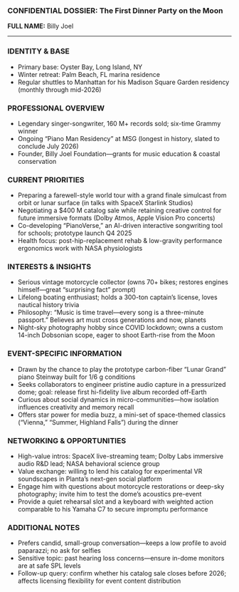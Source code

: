 ### CONFIDENTIAL DOSSIER: The First Dinner Party on the Moon

**FULL NAME:** Billy Joel

---
### IDENTITY & BASE
- Primary base: Oyster Bay, Long Island, NY  
- Winter retreat: Palm Beach, FL marina residence  
- Regular shuttles to Manhattan for his Madison Square Garden residency (monthly through mid-2026)  

### PROFESSIONAL OVERVIEW
- Legendary singer-songwriter, 160 M+ records sold; six-time Grammy winner  
- Ongoing “Piano Man Residency” at MSG (longest in history, slated to conclude July 2026)  
- Founder, Billy Joel Foundation—grants for music education & coastal conservation  

### CURRENT PRIORITIES
- Preparing a farewell-style world tour with a grand finale simulcast from orbit or lunar surface (in talks with SpaceX Starlink Studios)  
- Negotiating a $400 M catalog sale while retaining creative control for future immersive formats (Dolby Atmos, Apple Vision Pro concerts)  
- Co-developing “PianoVerse,” an AI-driven interactive songwriting tool for schools; prototype launch Q4 2025  
- Health focus: post-hip-replacement rehab & low-gravity performance ergonomics work with NASA physiologists  

### INTERESTS & INSIGHTS
- Serious vintage motorcycle collector (owns 70+ bikes; restores engines himself—great “surprising fact” prompt)  
- Lifelong boating enthusiast; holds a 300-ton captain’s license, loves nautical history trivia  
- Philosophy: “Music is time travel—every song is a three-minute passport.” Believes art must cross generations and now, planets  
- Night-sky photography hobby since COVID lockdown; owns a custom 14-inch Dobsonian scope, eager to shoot Earth-rise from the Moon  

### EVENT-SPECIFIC INFORMATION
- Drawn by the chance to play the prototype carbon-fiber “Lunar Grand” piano Steinway built for 1/6 g conditions  
- Seeks collaborators to engineer pristine audio capture in a pressurized dome; goal: release first hi-fidelity live album recorded off-Earth  
- Curious about social dynamics in micro-communities—how isolation influences creativity and memory recall  
- Offers star power for media buzz, a mini-set of space-themed classics (“Vienna,” “Summer, Highland Falls”) during the dinner  

### NETWORKING & OPPORTUNITIES
- High-value intros: SpaceX live-streaming team; Dolby Labs immersive audio R&D lead; NASA behavioral science group  
- Value exchange: willing to lend his catalog for experimental VR soundscapes in Planta’s next-gen social platform  
- Engage him with questions about motorcycle restorations or deep-sky photography; invite him to test the dome’s acoustics pre-event  
- Provide a quiet rehearsal slot and a keyboard with weighted action comparable to his Yamaha C7 to secure impromptu performance  

### ADDITIONAL NOTES
- Prefers candid, small-group conversation—keeps a low profile to avoid paparazzi; no ask for selfies  
- Sensitive topic: past hearing loss concerns—ensure in-dome monitors are at safe SPL levels  
- Follow-up query: confirm whether his catalog sale closes before 2026; affects licensing flexibility for event content distribution